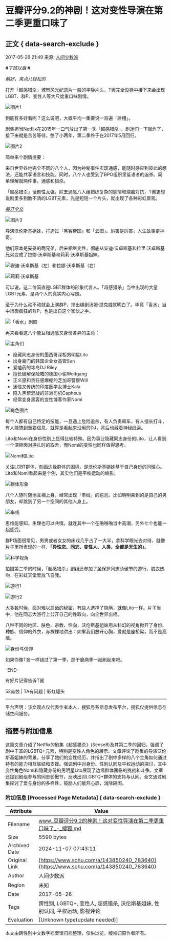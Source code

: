 # 豆瓣评分9.2的神剧！这对变性导演在第二季更重口味了

## 正文 { data-search-exclude }


2017-05-26 21:49 来源: [人间少数派](https://www.sohu.com/?spm=smpc.content-abroad.content.1.1730965166520NIQLFgi)

_#下班以后 _#__

_躺好，来点儿轻松的_

打开「超感猎杀」城市风光纪录片一般的平静片头，T酱完全没猜中接下来会出现LGBT、群P、变性人等大尺度重口味剧情。

![图片1](http://img.mp.itc.cn/upload/20170526/d556703caa98484b8b3ec7be5003cac7_th.jpg)

到底有多好看呢？这么说吧，大概平均一集要说一百遍「卧槽」。

剧集担当Netflix在2015年一口气放出了第一季「超感猎杀」，剧迷们一下就炸了，接下来就是苦苦等待。憋了小两年，第二季终于在2017年5月回归。

![图片2](http://img.mp.itc.cn/upload/20170526/333f4265f83c492ca051b82a84a78853.jpg)

简单来个剧情提要：

来自世界各地完全不同的八个人，因为神秘事件实现通感，能随时感应到彼此的想法，还能共享语言和技能。同时，八个人也受到了BPO组织里低语者的追杀。简单理解就两件事，通感和猎杀。

「超感猎杀」话题性太强，除去通感八人组错综复杂的感情和烧脑对抗，T酱更想说剧里多到数不清的LGBT元素，光是短短一个片头，就出现了各种彩虹景观。

[_展开全文_](javascript:;)

![图片3](http://img.mp.itc.cn/upload/20170526/78e276ea160a40c0b3de74fb5984dbea.jpg)

导演沃伦斯基姐妹，打造过「黑客帝国」和「云图」。厉害是厉害，人生故事更神奇。

他们原本是妥妥的两兄弟，后来相继变性，彻底从安迪·沃卓斯基和拉里·沃卓斯基兄弟变成了拉娜·沃卓斯基和莉莉·沃卓斯基姐妹。

![安迪·沃卓斯基（左）和拉娜·沃卓斯基（右）](http://img.mp.itc.cn/upload/20170526/2de3ce482a05486b9c270f9eff057edc_th.jpg)

![莉莉·沃卓斯基](http://img.mp.itc.cn/upload/20170526/867ce6d68056484ba39577018a59afa5_th.jpg)

可以说，这二位简直是LGBT群体的形象代言人。「超感猎杀」当中出现的大量LGBT元素，是两个人的真实内心写照。

至于为什么动不动就会上演群P，拎出编剧汤姆·提克威就明白了。毕竟「香水」当中场面疯狂的群P，也是出自这个家伙之手。

![「香水」剧照](http://img.mp.itc.cn/upload/20170526/09428f2992174294b3e6da3ac6e7b553_th.jpg)

再来看看这八个能互相通感又身份各异的主角：

![主角们](http://img.mp.itc.cn/upload/20170526/6ae5c8a1cf194314b09dc69043dab7c4_th.jpg)

- 隐藏同志身份的墨西哥深柜男明星Lito
- 出身豪门的韩国企业女高管Sun
- 爱嗑药的冰岛DJ Riley
- 擅长破解保险箱的德国小偷Wolfgang
- 正义感和责任感爆棚的芝加哥警察Will
- 迷信又传统的印度医学女博士Kala
- 陷入黑帮混战的非洲司机Capheus
- 经常变身黑客的变性博客作家Nomi

![角色图片](http://img.mp.itc.cn/upload/20170526/3f49feed2bf54459ab0990c1cdea7484_th.jpg)

每个人都有自己特定的技能，一旦遇上危险追杀，有人负责飙车，有人擅长打斗，有人能搞到重要信息，就算是看起来没用的DJ，背后也藏着神秘线索。

Lito和Nomi在身份性别上显得比较特殊。因为事业隐藏同志身份的Lito，让人看到一个深柜面对挣扎时的取舍，而Nomi的变性也同样值得思考。

![Nomi和Lito](http://img.mp.itc.cn/upload/20170526/5e9ebe948eb64a26abc90781900b1c09_th.jpg)

关注LGBT群体，刻画边缘群体的困境，是沃伦斯基姐妹基于自己身份的同理心。Lito和Nomi看起来是个例，其实他们是平权运动的缩影。

![群体形象](http://img.mp.itc.cn/upload/20170526/92ccb77df70240aea30ceac092a5ea90_th.jpg)

八个人随时随地互相上身，经常出现「串线」的尴尬。比如明明亲到的是自己的男朋友，却跳到了另一个空间的其他人身上。

![串线](http://img.mp.itc.cn/upload/20170526/d37731e70b6a4a4f9547adcadbcf25ba.jpg)

思维能感知，生理也可以共情。就连其中一个在啪啪啪当中高潮，另外七个也能一起感受。

群P场面很常见，男男或者女女的床戏几乎占了一大半，拿科学眼光去对待，就像片子里所表现的一样，**「异性恋、同志、变性人、人类，全都是天生的」**。

![科学视角](http://img.mp.itc.cn/upload/20170526/db1c1ad5e5ff4391a80c97ff45ffa268.jpg)

拍摄第二季的时候，「超感猎杀」剧组还参加了圣保罗同志骄傲节的游行，脱衣热吻，在彩虹天堂里放飞自我。

![游行1](http://img.mp.itc.cn/upload/20170526/5644b08aff6849c9a22207282c567cfa.jpg)

![游行2](http://img.mp.itc.cn/upload/20170526/8597ecdf040b400dab6b824765030276.jpg)

大多数时候，面对难以启齿的秘密，有些人选择了隐瞒，就像Lito一样。片子当中，他在同志大游行上公开自己的性取向，向全世界出柜。

八种不同的地区、肤色、宗教、性向，沃伦斯基姐妹用从科幻的视角掀开了身份、种族、信仰的外衣，赤裸裸地讲出：如果我们放开心胸，爱就是座桥梁，而不是高墙。

![身份与信仰](http://img.mp.itc.cn/upload/20170526/91545badcf4e493c9b0e44a23b0db46f.jpg)

如果你像T酱一样错过了第一季，那干脆两季一起刷起来吧。

\-END-

有好片记得告诉T酱

52赫兹 | TA有问题 | 彩虹罐头

--- 

平台声明：该文观点仅代表作者本人，搜狐号系信息发布平台，搜狐仅提供信息存储空间服务。

## 摘要与附加信息

<!-- tcd_abstract -->
这篇文章介绍了Netflix的剧集《超感猎杀》(Sense8)及其第二季的回归，强调了剧中丰富的LGBTQ+元素，特别是变性人角色的展示。文章评论了剧集的导演沃伦斯基姐妹的背景，分享了她们的变性经历，并指出了剧中多样的八个主角如何通过特有的能力相互联结和支援。强调剧中对身份、性别认同及平权运动的探讨，其中变性角色Nomi和隐藏身份的男明星Lito展现了边缘群体面临的挑战和斗争。文章还提到剧组参与的同志骄傲节，反映出对LGBTQ+群体的支持与认同。全文通过剧集探讨了爱与身份的多样性，鼓励人们敞开心扉，消除隔阂。
<!-- tcd_abstract_end -->

### 附加信息 [Processed Page Metadata] { data-search-exclude }

| Attribute       | Value                                  |
|-----------------|----------------------------------------|
| Filename        | www_豆瓣评分9.2的神剧！这对变性导演在第二季更重口味了_-_搜狐.md                             |
| Size            | 5590 bytes                           |
| Archived Date   | 2024-11-07 07:43:11                             |
| Original Link   | [https://www.sohu.com/a/143850240_783640](https://www.sohu.com/a/143850240_783640)                       |
| Author          | 人间少数派                               |
| Region          | 未知                               |
| Date            | 2017-05-26                                 |
| Tags            | 跨性别, LGBTQ+, 变性人, 超感猎杀, 沃伦斯基姐妹, 性别认同, 平权运动, 影视评论                                 |
| Evaluation            | [Unknown type(update needed)]                                 |
<!-- tcd_table_end -->

本文由跨性别中文数字档案馆归档整理，仅供浏览。版权归原作者所有。
